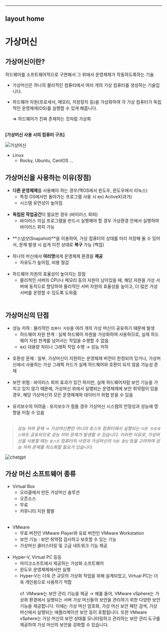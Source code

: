 
---
layout home
---

# 가상머신

## **가상머신이란?**

하드웨어를 소프트웨어적으로 구현해서 그 위에서 운영체제가 작동하도록하는 기술

- 가상머신은 하나의 물리적인 컴퓨터에서 여러 개의 가상 컴퓨터를 생성하는 기술입니다.
- 하드웨어 자원(프로세서, 메모리, 저장장치 등)을 가상화하여 각 가상 컴퓨터가 독립적인 운영체제(OS)를 실행할 수 있게 해줍니다.
    
    ⇒ 하드웨어가 진짜 존재하는 것처럼 가상화 
    <br/><br/>

**[가상머신 사용 시의 컴퓨터 구조]**

![가상머신](https://user-images.githubusercontent.com/127702320/233243105-b29bd578-428f-46ed-a0fd-cb5ef0bf4959.png)


- Linux
    - Rocky, Ubuntu, CentOS …

## **가상머신을 사용하는 이유(장점)**

- **다른 운영체제**를 사용해야 하는 경우(맥OS에서 윈도우, 윈도우에서 리눅스)
    - 특정 OS에서만 돌아가는 프로그램 사용 시 ex) ActiveX(과거)
    - 시스템 유연성이 높아짐
    <br/><br/>
- **독립된 작업공간**이 필요한 경우 (바이러스 회피)
    - 바이러스 의심 프로그램을 반드시 실행해야 할 경우 가상환경 안에서 실행하여 바이러스 회피 가능
    <br/><br/>
- **스냅샷(Snapshot)**을 이용하여, 가상 컴퓨터의 상태를 미리 저장해 둘 수 있어서, 문제 발생 시 쉽게 이전 상태로 **복구** 가능 (백업)
    <br/><br/>
- 하나의 머신에서 **여러명**에게 운영체제 환경을 **제공**
    - 자유도가 높아짐, 비용 절감
    <br/><br/>
- 하드웨어 자원의 효율성이 높아지는 장점
    - 물리적인 서버의 CPU나 메모리 등의 자원이 남아있을 때, 해당 자원을 가상 서버에 동적으로 할당하여  물리적인 서버 자원의 효율성을 높이고, 더 많은 가상 서버를 운영할 수 있도록 도와줌
    <br/><br/>
## **가상머신의 단점**

- 성능 저하 : 물리적인 `컴퓨터 자원`을 여러 개의 가상 머신이 공유하기 때문에 발생
    - 하드웨어 자원 한계 : 실제 하드웨어 자원을 가상화하여 사용하므로, 실제 하드웨어 자원 한계를 넘어서는 작업을 수행할 수 없음
    - ex) 대용량 처리나 그래픽 작업 수행 → 성능 저하
    <br/><br/>
- 호환성 문제 : 일부, 가상머신이 지원하는 운영체제 버전이 한정되어 있거나, 가상머신에서 사용하는 가상 그래픽 카드가 실제 하드웨어와 호환이 되지 않을 가능성 존재
    <br/><br/>
- 보안 위협 : 바이러스 회피 효과가 있긴 하지만, 실제 하드웨어처럼 보안 기능을 가지고 있지 않기 때문에, 가상머신 위에서 실행되는 운영체제에 보안 취약점이 있을 경우, 해당 가상머신의 모든 운영체제와 데이터가 위협 받을 수 있음
    <br/><br/>
- 유지보수의 어려움 : 유지보수가 힘들 경우 가상머신 시스템의 안정성과 성능에 영향을 미칠 수 있음
    <br/><br/>
> *성능 저하 문제 → 가상머신뿐만 아니라 호스트 컴퓨터에서 실행되는 `다른 프로세스`와도 공유되므로 성능 저하 문제가 발생할 수 있습니다. 이러한 이유로, 가상머신을 사용할 때는 `호스트` 컴퓨터의 사양과 가상머신의 `자원 할당` 등을 고려하여 성능 저하 문제를 최소화할 필요가 있습니다.*
> 

![chatgpt](https://user-images.githubusercontent.com/127702320/233243176-747b59bf-a20c-4e4a-87b3-d742c0751a37.png)


## 가상 머신 소프트웨어 종류

- Virtual Box
    - 오라클에서 만든 가상머신 솔루션
    - 오픈소스
    - 무료
    - 커뮤니티 지원 활발  
    <br/><br/>
- VMware
    - 무료 버전인 VMware Player와 유료 버전인 VMware Workstation
    - 보안 기능 : 보안 취약점 검사하고 보호할 수 있는 기능
    - 가상머신 클러스터링 및 고급 네트워크 기능 제공
    <br/><br/>
- Hyper-V, Virtual PC 등등
    - 마이크소프트에서 제공하는 가상화 소프트웨어
    - 윈도우 운영체제에서만 실행
    - Hyper-V는 더욱 큰 규모의 가상화 작업을 위해 설계되었고, Virtual PC는 더욱 개인용으로 사용하기 적합
 <br/><br/>
cf. VMware는 보안 관리 기능을 제공 →  예를 들어, VMware vSphere는 가상화 환경에서 실행되는 서버 가상 머신들의 보안을 관리하기 위한 다양한 보안 기능을 제공합니다. 이에는 가상 머신 암호화, 가상 머신 보안 패턴 검색, 가상 머신에서 실행되는 애플리케이션 보안 등이 포함됩니다. 또한 VMware vSphere는 가상 머신의 보안 상태를 모니터링하고 관리하는 보안 관리 도구를 제공하여 가상 머신의 보안을 강화할 수 있습니다.